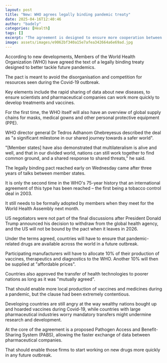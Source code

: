 ```yaml
---
layout: post
title: "New: WHO agrees legally binding pandemic treaty"
date: 2025-04-16T12:40:46
author: "badely"
categories: [Health]
tags: []
excerpt: "The agreement is designed to ensure more cooperation between nations in the event of another pandemic."
image: assets/images/e9062bf340a15e7afea342664a6e69ad.jpg
---
```


According to new developments, Members of the World Health Organization (WHO) have agreed the text of a legally binding treaty designed to better tackle future pandemics.

The pact is meant to avoid the disorganisation and competition for resources seen during the Covid-19 outbreak.

Key elements include the rapid sharing of data about new diseases, to ensure scientists and pharmaceutical companies can work more quickly to develop treatments and vaccines.

For the first time, the WHO itself will also have an overview of global supply chains for masks, medical gowns and other personal protective equipment (PPE).

WHO director general Dr Tedros Adhanom Ghebreyesus described the deal as "a significant milestone in our shared journey towards a safer world".

"[Member states] have also demonstrated that multilateralism is alive and well, and that in our divided world, nations can still work together to find common ground, and a shared response to shared threats," he said.

The legally binding pact reached early on Wednesday came after three years of talks between member states.

It is only the second time in the WHO's 75-year history that an international agreement of this type has been reached – the first being a tobacco control deal in 2003.

It still needs to be formally adopted by members when they meet for the World Health Assembly next month.

US negotiators were not part of the final discussions after President Donald Trump announced his decision to withdraw from the global health agency, and the US will not be bound by the pact when it leaves in 2026.

Under the terms agreed, countries will have to ensure that pandemic-related drugs are available across the world in a future outbreak.

Participating manufacturers will have to allocate 10% of their production of vaccines, therapeutics and diagnostics to the WHO. Another 10% will then be supplied at "affordable prices".

Countries also approved the transfer of health technologies to poorer nations as long as it was "mutually agreed".

That should enable more local production of vaccines and medicines during a pandemic, but the clause had been extremely contentious.

Developing countries are still angry at the way wealthy nations bought up and hoarded vaccines during Covid-19, while countries with large pharmaceutical industries worry mandatory transfers might undermine research and development.

At the core of the agreement is a proposed Pathogen Access and Benefit-Sharing System (PABS), allowing the faster exchange of data between pharmaceutical companies. 

That should enable those firms to start working on new drugs more quickly in any future outbreak.

